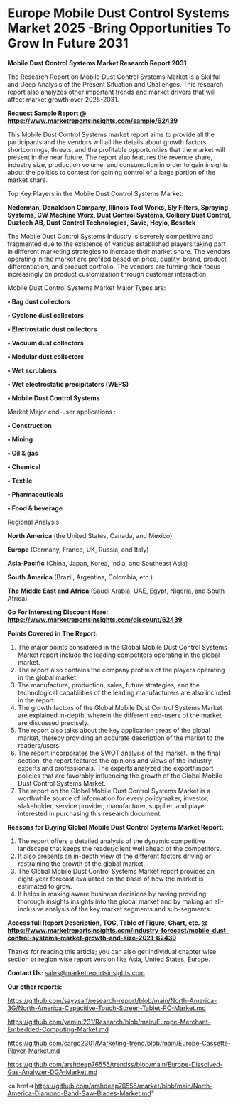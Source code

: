  # Europe Mobile Dust Control Systems Market 2025 -Bring Opportunities To Grow In Future 2031

<strong>Mobile Dust Control Systems Market Research Report 2031</strong>

The Research Report on Mobile Dust Control Systems Market is a Skillful and Deep Analysis of the Present Situation and Challenges. This research report also analyzes other important trends and market drivers that will affect market growth over 2025-2031.

<strong>Request Sample Report @ <a href=https://www.marketreportsinsights.com/sample/62439>https://www.marketreportsinsights.com/sample/62439</a></strong>

This Mobile Dust Control Systems market report aims to provide all the participants and the vendors will all the details about growth factors, shortcomings, threats, and the profitable opportunities that the market will present in the near future. The report also features the revenue share, industry size, production volume, and consumption in order to gain insights about the politics to contest for gaining control of a large portion of the market share.

Top Key Players in the Mobile Dust Control Systems Market:

<strong>Nederman, Donaldson Company, Illinois Tool Works, Sly Filters, Spraying Systems, CW Machine Worx, Dust Control Systems, Colliery Dust Control, Duztech AB, Dust Control Technologies, Savic, Heylo, Bosstek</strong>

The Mobile Dust Control Systems Industry is severely competitive and fragmented due to the existence of various established players taking part in different marketing strategies to increase their market share. The vendors operating in the market are profiled based on price, quality, brand, product differentiation, and product portfolio. The vendors are turning their focus increasingly on product customization through customer interaction.

Mobile Dust Control Systems Market Major Types are:

<strong>• Bag dust collectors

• Cyclone dust collectors

• Electrostatic dust collectors

• Vacuum dust collectors

• Modular dust collectors

• Wet scrubbers

• Wet electrostatic precipitators (WEPS)

• Mobile Dust Control Systems</strong>

Market Major end-user applications :

<strong>• Construction

• Mining

• Oil & gas

• Chemical

• Textile

• Pharmaceuticals

• Food & beverage</strong>

Regional Analysis

</u><strong><b>North America</b></strong> (the United States, Canada, and Mexico)

<strong><b>Europe </b></strong>(Germany, France, UK, Russia, and Italy)

<strong><b>Asia-Pacific</b></strong> (China, Japan, Korea, India, and Southeast Asia)

<strong><b>South America</b></strong> (Brazil, Argentina, Colombia, etc.)

<strong><b>The Middle East and Africa</b></strong> (Saudi Arabia, UAE, Egypt, Nigeria, and South Africa)

<strong>Go For Interesting Discount Here: <a href=https://www.marketreportsinsights.com/discount/62439>https://www.marketreportsinsights.com/discount/62439</a></strong>

<strong>Points Covered in The Report:</strong>
<ol>
  <li>The major points considered in the Global Mobile Dust Control Systems Market report include the leading competitors operating in the global market.</li>
  <li>The report also contains the company profiles of the players operating in the global market.</li>
  <li>The manufacture, production, sales, future strategies, and the technological capabilities of the leading manufacturers are also included in the report.</li>
  <li>The growth factors of the Global Mobile Dust Control Systems Market are explained in-depth, wherein the different end-users of the market are discussed precisely.</li>
  <li>The report also talks about the key application areas of the global market, thereby providing an accurate description of the market to the readers/users.</li>
  <li>The report incorporates the SWOT analysis of the market. In the final section, the report features the opinions and views of the industry experts and professionals. The experts analyzed the export/import policies that are favorably influencing the growth of the Global Mobile Dust Control Systems Market.</li>
  <li>The report on the Global Mobile Dust Control Systems Market is a worthwhile source of information for every policymaker, investor, stakeholder, service provider, manufacturer, supplier, and player interested in purchasing this research document.</li>
</ol>
<strong>Reasons for Buying Global Mobile Dust Control Systems Market Report:</strong>

<ol>
  <li>The report offers a detailed analysis of the dynamic competitive landscape that keeps the reader/client well ahead of the competitors.</li>
  <li>It also presents an in-depth view of the different factors driving or restraining the growth of the global market.</li>
  <li>The Global Mobile Dust Control Systems Market report provides an eight-year forecast evaluated on the basis of how the market is estimated to grow.</li>
  <li>It helps in making aware business decisions by having providing thorough insights insights into the global market and by making an all-inclusive analysis of the key market segments and sub-segments.</li>
</ol>
<strong>Access full Report Description, TOC, Table of Figure, Chart, etc. @ <a href=https://www.marketreportsinsights.com/industry-forecast/mobile-dust-control-systems-market-growth-and-size-2021-62439>https://www.marketreportsinsights.com/industry-forecast/mobile-dust-control-systems-market-growth-and-size-2021-62439</a></strong>


Thanks for reading this article; you can also get individual chapter wise section or region wise report version like Asia, United States, Europe.

<strong>Contact Us:</strong>
sales@marketreportsinsights.com

<strong>Our other reports:</strong>

<a href=https://github.com/sayysaif/research-report/blob/main/North-America-3G/North-America-Capacitive-Touch-Screen-Tablet-PC-Market.md>https://github.com/sayysaif/research-report/blob/main/North-America-3G/North-America-Capacitive-Touch-Screen-Tablet-PC-Market.md</a>

<a href=https://github.com/yamini231/Research/blob/main/Europe-Merchant-Embedded-Computing-Market.md>https://github.com/yamini231/Research/blob/main/Europe-Merchant-Embedded-Computing-Market.md</a>

<a href=https://github.com/cargo2301/Marketing-trend/blob/main/Europe-Cassette-Player-Market.md>https://github.com/cargo2301/Marketing-trend/blob/main/Europe-Cassette-Player-Market.md</a>

<a href=https://github.com/arshdeep76555/trendss/blob/main/Europe-Dissolved-Gas-Analyzer-DGA-Market.md>https://github.com/arshdeep76555/trendss/blob/main/Europe-Dissolved-Gas-Analyzer-DGA-Market.md</a>

<a href=>https://github.com/arshdeep76555/market/blob/main/North-America-Diamond-Band-Saw-Blades-Market.md</a>"
